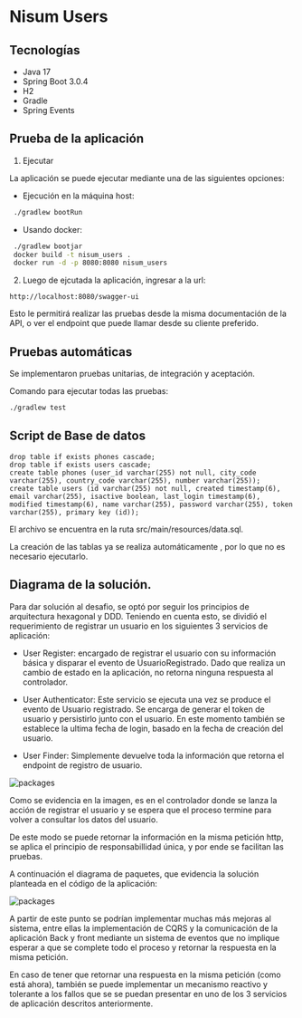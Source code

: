 # Nisum Users

## Tecnologías

- Java 17
- Spring Boot 3.0.4
- H2
- Gradle
- Spring Events

## Prueba de la aplicación

1. Ejecutar

La aplicación se puede ejecutar mediante una de las siguientes opciones:

- Ejecución en la máquina host:

```sh
 ./gradlew bootRun
```

- Usando docker:

```sh
 ./gradlew bootjar
 docker build -t nisum_users .
 docker run -d -p 8080:8080 nisum_users
```

2. Luego de ejcutada la aplicación, ingresar a la url:

`http://localhost:8080/swagger-ui`

Esto le permitirá realizar las pruebas desde la misma documentación de la API, o ver el endpoint que puede llamar
desde su cliente preferido.

## Pruebas automáticas

Se implementaron pruebas unitarias, de integración y aceptación.

Comando para ejecutar todas las pruebas:

```sh
./gradlew test
```

## Script de Base de datos

```roomsql
drop table if exists phones cascade;
drop table if exists users cascade;
create table phones (user_id varchar(255) not null, city_code varchar(255), country_code varchar(255), number varchar(255));
create table users (id varchar(255) not null, created timestamp(6), email varchar(255), isactive boolean, last_login timestamp(6), modified timestamp(6), name varchar(255), password varchar(255), token varchar(255), primary key (id));
````

El archivo se encuentra en la ruta src/main/resources/data.sql.

La creación de las tablas ya se realiza automáticamente , por lo que no es necesario ejecutarlo.

## Diagrama de la solución.

Para dar solución al desafio, se optó por seguir los principios de arquitectura hexagonal y DDD. Teniendo en
cuenta esto, se dividió el requerimiento de registrar un usuario en los siguientes 3 servicios de aplicación:

- User Register: encargado de registrar el usuario con su información básica y disparar el evento de UsuarioRegistrado.
  Dado que realiza un cambio de estado en la aplicación, no retorna ninguna respuesta al controlador.

- User Authenticator: Este servicio se ejecuta una vez se produce el evento de Usuario registrado. Se encarga de generar
  el token de usuario y persistirlo junto con el usuario. En este momento también se establece la ultima fecha de login,
  basado en la fecha de creación del usuario.

- User Finder: Simplemente devuelve toda la información que retorna el endpoint de registro de usuario.

![packages](https://drive.google.com/uc?export=view&id=1E20AEB1PWja7_Pg409lIp6gWYTHF1fL6)

Como se evidencia en la imagen, es en el controlador donde se lanza la acción de registrar el usuario y se espera que el
proceso termine para volver a consultar los datos del usuario.

De este modo se puede retornar la información en la misma petición http, se aplica el principio de responsabillidad
única, y por ende se facilitan las pruebas.

A continuación el diagrama de paquetes, que evidencia la solución planteada en el código de la aplicación:

![packages](https://drive.google.com/uc?export=view&id=1q0zQPH4wMPeobnwJoO57x7M79wyHrL3Q)

A partir de este punto se podrían implementar muchas más mejoras al sistema, entre ellas la implementación de CQRS y
la comunicación de la aplicación Back y front mediante un sistema de eventos que no implique esperar a que se complete
todo el proceso y retornar la respuesta en la misma petición. 

En caso de tener que retornar una respuesta en la misma petición (como está ahora), también se puede implementar un
mecanismo reactivo y tolerante a los fallos que se se puedan presentar en uno de los 3 servicios de aplicación
descritos anteriormente.